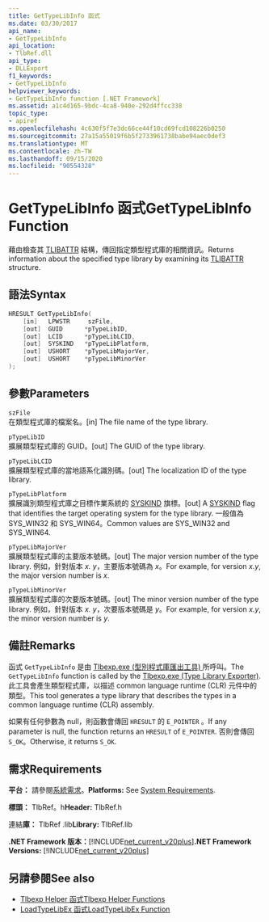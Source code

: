 ```yaml
---
title: GetTypeLibInfo 函式
ms.date: 03/30/2017
api_name:
- GetTypeLibInfo
api_location:
- TlbRef.dll
api_type:
- DLLExport
f1_keywords:
- GetTypeLibInfo
helpviewer_keywords:
- GetTypeLibInfo function [.NET Framework]
ms.assetid: a1c4d165-9bdc-4ca8-940e-292d4ffcc338
topic_type:
- apiref
ms.openlocfilehash: 4c630f5f7e3dc66ce44f10cd69fcd108226b0250
ms.sourcegitcommit: 27a15a55019f6b5f2733961738babe94aec0def3
ms.translationtype: MT
ms.contentlocale: zh-TW
ms.lasthandoff: 09/15/2020
ms.locfileid: "90554328"
---
```

# <a name="gettypelibinfo-function"></a><span data-ttu-id="f16d4-102">GetTypeLibInfo 函式</span><span class="sxs-lookup"><span data-stu-id="f16d4-102">GetTypeLibInfo Function</span></span>
<span data-ttu-id="f16d4-103">藉由檢查其 [TLIBATTR](/windows/win32/api/oaidl/ns-oaidl-tlibattr) 結構，傳回指定類型程式庫的相關資訊。</span><span class="sxs-lookup"><span data-stu-id="f16d4-103">Returns information about the specified type library by examining its [TLIBATTR](/windows/win32/api/oaidl/ns-oaidl-tlibattr) structure.</span></span>  
  
## <a name="syntax"></a><span data-ttu-id="f16d4-104">語法</span><span class="sxs-lookup"><span data-stu-id="f16d4-104">Syntax</span></span>  
  
```cpp  
HRESULT GetTypeLibInfo(  
    [in]   LPWSTR     szFile,  
    [out]  GUID      *pTypeLibID,  
    [out]  LCID      *pTypeLibLCID,  
    [out]  SYSKIND   *pTypeLibPlatform,  
    [out]  USHORT    *pTypeLibMajorVer,  
    [out]  USHORT    *pTypeLibMinorVer  
);  
```  
  
## <a name="parameters"></a><span data-ttu-id="f16d4-105">參數</span><span class="sxs-lookup"><span data-stu-id="f16d4-105">Parameters</span></span>  
 `szFile`  
 <span data-ttu-id="f16d4-106">在類型程式庫的檔案名。</span><span class="sxs-lookup"><span data-stu-id="f16d4-106">[in] The file name of the type library.</span></span>  
  
 `pTypeLibID`  
 <span data-ttu-id="f16d4-107">擴展類型程式庫的 GUID。</span><span class="sxs-lookup"><span data-stu-id="f16d4-107">[out] The GUID of the type library.</span></span>  
  
 `pTypeLibLCID`  
 <span data-ttu-id="f16d4-108">擴展類型程式庫的當地語系化識別碼。</span><span class="sxs-lookup"><span data-stu-id="f16d4-108">[out] The localization ID of the type library.</span></span>  
  
 `pTypeLibPlatform`  
 <span data-ttu-id="f16d4-109">擴展識別類型程式庫之目標作業系統的 [SYSKIND](/windows/win32/api/oaidl/ne-oaidl-syskind) 旗標。</span><span class="sxs-lookup"><span data-stu-id="f16d4-109">[out] A [SYSKIND](/windows/win32/api/oaidl/ne-oaidl-syskind) flag that identifies the target operating system for the type library.</span></span> <span data-ttu-id="f16d4-110">一般值為 SYS_WIN32 和 SYS_WIN64。</span><span class="sxs-lookup"><span data-stu-id="f16d4-110">Common values are SYS_WIN32 and SYS_WIN64.</span></span>  
  
 `pTypeLibMajorVer`  
 <span data-ttu-id="f16d4-111">擴展類型程式庫的主要版本號碼。</span><span class="sxs-lookup"><span data-stu-id="f16d4-111">[out] The major version number of the type library.</span></span> <span data-ttu-id="f16d4-112">例如，針對版本 *x. y*，主要版本號碼為 *x*。</span><span class="sxs-lookup"><span data-stu-id="f16d4-112">For example, for version *x.y*, the major version number is *x*.</span></span>  
  
 `pTypeLibMinorVer`  
 <span data-ttu-id="f16d4-113">擴展類型程式庫的次要版本號碼。</span><span class="sxs-lookup"><span data-stu-id="f16d4-113">[out] The minor version number of the type library.</span></span> <span data-ttu-id="f16d4-114">例如，針對版本 *x. y*，次要版本號碼是 *y*。</span><span class="sxs-lookup"><span data-stu-id="f16d4-114">For example, for version *x.y*, the minor version number is *y*.</span></span>  
  
## <a name="remarks"></a><span data-ttu-id="f16d4-115">備註</span><span class="sxs-lookup"><span data-stu-id="f16d4-115">Remarks</span></span>  
 <span data-ttu-id="f16d4-116">函式 `GetTypeLibInfo` 是由 [Tlbexp.exe (型別程式庫匯出工具) ](../../tools/tlbexp-exe-type-library-exporter.md)所呼叫。</span><span class="sxs-lookup"><span data-stu-id="f16d4-116">The `GetTypeLibInfo` function is called by the [Tlbexp.exe (Type Library Exporter)](../../tools/tlbexp-exe-type-library-exporter.md).</span></span> <span data-ttu-id="f16d4-117">此工具會產生類型程式庫，以描述 common language runtime (CLR) 元件中的類型。</span><span class="sxs-lookup"><span data-stu-id="f16d4-117">This tool generates a type library that describes the types in a common language runtime (CLR) assembly.</span></span>  
  
 <span data-ttu-id="f16d4-118">如果有任何參數為 null，則函數會傳回 `HRESULT` 的 `E_POINTER` 。</span><span class="sxs-lookup"><span data-stu-id="f16d4-118">If any parameter is null, the function returns an `HRESULT` of `E_POINTER`.</span></span> <span data-ttu-id="f16d4-119">否則會傳回 `S_OK`。</span><span class="sxs-lookup"><span data-stu-id="f16d4-119">Otherwise, it returns `S_OK`.</span></span>  
  
## <a name="requirements"></a><span data-ttu-id="f16d4-120">需求</span><span class="sxs-lookup"><span data-stu-id="f16d4-120">Requirements</span></span>  
 <span data-ttu-id="f16d4-121">**平台：** 請參閱[系統需求](../../get-started/system-requirements.md)。</span><span class="sxs-lookup"><span data-stu-id="f16d4-121">**Platforms:** See [System Requirements](../../get-started/system-requirements.md).</span></span>  
  
 <span data-ttu-id="f16d4-122">**標頭：** TlbRef。h</span><span class="sxs-lookup"><span data-stu-id="f16d4-122">**Header:** TlbRef.h</span></span>  
  
 <span data-ttu-id="f16d4-123">連結**庫：** TlbRef .lib</span><span class="sxs-lookup"><span data-stu-id="f16d4-123">**Library:** TlbRef.lib</span></span>  
  
 <span data-ttu-id="f16d4-124">**.NET Framework 版本：**[!INCLUDE[net_current_v20plus](../../../../includes/net-current-v20plus-md.md)]</span><span class="sxs-lookup"><span data-stu-id="f16d4-124">**.NET Framework Versions:** [!INCLUDE[net_current_v20plus](../../../../includes/net-current-v20plus-md.md)]</span></span>  
  
## <a name="see-also"></a><span data-ttu-id="f16d4-125">另請參閱</span><span class="sxs-lookup"><span data-stu-id="f16d4-125">See also</span></span>

- [<span data-ttu-id="f16d4-126">Tlbexp Helper 函式</span><span class="sxs-lookup"><span data-stu-id="f16d4-126">Tlbexp Helper Functions</span></span>](index.md)
- [<span data-ttu-id="f16d4-127">LoadTypeLibEx 函式</span><span class="sxs-lookup"><span data-stu-id="f16d4-127">LoadTypeLibEx Function</span></span>](/previous-versions/windows/desktop/api/oleauto/nf-oleauto-loadtypelibex)
